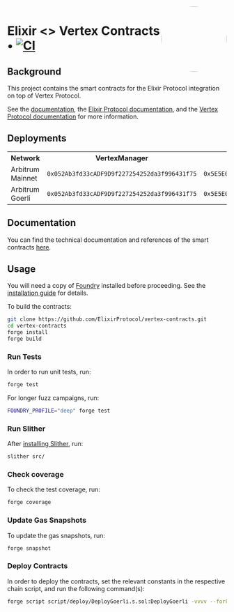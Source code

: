 <img align="right" width="150" height="150" top="100" style="border-radius:99%" src="https://i.imgur.com/H5aZQMA.jpg">

# Elixir <> Vertex Contracts • [![CI](https://github.com/ElixirProtocol/vertex-contracts/actions/workflows/test.yml/badge.svg)](https://github.com/ElixirProtocol/elixir-contracts/actions/workflows/test.yml)

## Background

This project contains the smart contracts for the Elixir Protocol integration on top of Vertex Protocol.

See the [documentation](docs/docs.md), the [Elixir Protocol documentation](https://docs.elixir.finance/), and the [Vertex Protocol documentation](https://vertex-protocol.gitbook.io/docs/) for more information.

## Deployments


<table>
<tr>
<th>Network</th>
<th>VertexManager</th>
<th>Router WBTC (ID 1)</th>
<th>Router BTC-PERP (ID 2)</th>
<th>Router WETH (ID 3)</th>
<th>Router ETH-PERP (ID 4)</th>
<th>Router ARB (ID 5)</th>
<th>Router ARB-PERP (ID 6)</th>
<th>Router BNB-PERP (ID 8)</th>
<th>Router XRP-PERP (ID 10)</th>
<th>Router SOL-PERP (ID 12)</th>
<th>Router MATIC-PERP (ID 14)</th>
<th>Router SUI-PERP (ID 16)</th>
<th>Router OP-PERP (ID 18)</th>
<th>Router APT-PERP (ID 20)</th>
<th>Router LTC-PERP (ID 22)</th>
<th>Router BCH-PERP (ID 24)</th>
<th>Router COMP-PERP (ID 26)</th>
<th>Router MKR-PERP (ID 28)</th>
<th>Router MPEPE-PERP (ID 30)</th>
<th>Router USDT (ID 31)</th>
<th>Router DOGE-PERP (ID 34)</th>
<th>Router LINK-PERP (ID 36)</th>
<th>Router DYDX-PERP (ID 38)</th>
<th>Router CRV-PERP (ID 40)</th>
</tr>
<tr>
<td>Arbitrum Mainnet</td>
<td><code>0x052Ab3fd33cADF9D9f227254252da3f996431f75</code></td>
<td><code>0x5E5E03AaE77C667664bA47556528a947af0A4716</code></td>
<td><code>0xA760E3dF6026a462A81EEe0227921D156d94C888</code></td>
<td><code>0x86612c5C2bdAe1e8534778B6C9C5535f635Fd04e</code></td>
<td><code>0x5328277109AdE587C69B90e2D6BDD004A97E1bB9</code></td>
<td><code>0x8294Ea1bdAac220B6b840B6F9d294aDf6cD069aD</code></td>
<td><code>0xE2F852E5877fD6901481c6f5bb2ecD94919ba026</code></td>
<td><code>0xCE30817dB0106b0362f3310ABD43fD0623Be83D7</code></td>
<td><code>0x8e7C90103e86Ba0171c3c37F84cCdB19B93b2C62</code></td>
<td><code>0x2DCa8aB151811D7425446931Cb138072bD815DCD</code></td>
<td><code>0x16e1c7beCdD3bD7171AceD6f0774e076a1a3Ccd6</code></td>
<td><code>0xF967Db12dc3eAA2bFd5958b33D3F4c787cD01394</code></td>
<td><code>0x3DfE28737C7fD444111cA30d521B75f9b0C803E7</code></td>
<td><code>0x3421bb71E71919A2a2809D1Ec3A2DFcFd8eEd890</code></td>
<td><code>0xFfF7a80Fcb3ade0379bd09B50f8dda9adcA3e17d</code></td>
<td><code>0x7805db7765a61Ec70D94A262ca7F46ce2A0Cf85F</code></td>
<td><code>0xA5205f83dE3D66674635Ac9642464ee6b169E5ff</code></td>
<td><code>0xeAc3A369FBe6C44a137ff6Fb5dE771c1891a201E</code></td>
<td><code>0xC61f8e36E763a645BbA417A3d88c1A2DDe62faa0</code></td>
<td><code>0xEe7DFBe0CE3ad8044eB36C38bDb59f56e0f86088</code></td>
<td><code>0x4662Ed14d509791A5a1Fe0376415a2A8438bd53a</code></td>
<td><code>0x5B4F6c8527237038d922a9f9cC7726bE65E7f27a</code></td>
<td><code>0xf06d2fd349Fc5B4BEA2F4Ac2997A8F21C1b5d025</code></td>
<td><code>0xaA19B0EC4a0E97d202B04713Ac76853Abd3dd2dA</code></td>
</tr>
<tr>
<td>Arbitrum Goerli</td>
<td><code>0x052Ab3fd33cADF9D9f227254252da3f996431f75</code></td>
<td><code>0x5E5E03AaE77C667664bA47556528a947af0A4716</code></td>
<td><code>0xA760E3dF6026a462A81EEe0227921D156d94C888</code></td>
<td><code>0x86612c5C2bdAe1e8534778B6C9C5535f635Fd04e</code></td>
<td><code>0x5328277109AdE587C69B90e2D6BDD004A97E1bB9</code></td>
<td><code>0x8294Ea1bdAac220B6b840B6F9d294aDf6cD069aD</code></td>
<td><code>0xE2F852E5877fD6901481c6f5bb2ecD94919ba026</code></td>
<td><code>0xCE30817dB0106b0362f3310ABD43fD0623Be83D7</code></td>
<td><code>0x8e7C90103e86Ba0171c3c37F84cCdB19B93b2C62</code></td>
<td><code>0x2DCa8aB151811D7425446931Cb138072bD815DCD</code></td>
<td><code>0x16e1c7beCdD3bD7171AceD6f0774e076a1a3Ccd6</code></td>
<td><code>0xF967Db12dc3eAA2bFd5958b33D3F4c787cD01394</code></td>
<td><code>0x3DfE28737C7fD444111cA30d521B75f9b0C803E7</code></td>
<td><code>0x3421bb71E71919A2a2809D1Ec3A2DFcFd8eEd890</code></td>
<td><code>0xFfF7a80Fcb3ade0379bd09B50f8dda9adcA3e17d</code></td>
<td><code>0x7805db7765a61Ec70D94A262ca7F46ce2A0Cf85F</code></td>
<td><code>0xA5205f83dE3D66674635Ac9642464ee6b169E5ff</code></td>
<td><code>0xeAc3A369FBe6C44a137ff6Fb5dE771c1891a201E</code></td>
<td><code>0xC61f8e36E763a645BbA417A3d88c1A2DDe62faa0</code></td>
<td><code>0xEe7DFBe0CE3ad8044eB36C38bDb59f56e0f86088</code></td>
<td><code>0x4662Ed14d509791A5a1Fe0376415a2A8438bd53a</code></td>
<td><code>0x5B4F6c8527237038d922a9f9cC7726bE65E7f27a</code></td>
<td><code>0xf06d2fd349Fc5B4BEA2F4Ac2997A8F21C1b5d025</code></td>
<td><code>0xaA19B0EC4a0E97d202B04713Ac76853Abd3dd2dA</code></td>
</tr>
</table>

## Documentation

You can find the technical documentation and references of the smart contracts [here](docs/docs.md). 

## Usage

You will need a copy of [Foundry](https://github.com/foundry-rs/foundry) installed before proceeding. See the [installation guide](https://github.com/foundry-rs/foundry#installation) for details.

To build the contracts:

```sh
git clone https://github.com/ElixirProtocol/vertex-contracts.git
cd vertex-contracts
forge install
forge build
```

### Run Tests

In order to run unit tests, run:

```sh
forge test
```

For longer fuzz campaigns, run:

```sh
FOUNDRY_PROFILE="deep" forge test
```

### Run Slither

After [installing Slither](https://github.com/crytic/slither#how-to-install), run:

```sh
slither src/
```

### Check coverage

To check the test coverage, run:

```sh
forge coverage
```

### Update Gas Snapshots

To update the gas snapshots, run:

```sh
forge snapshot
```

### Deploy Contracts

In order to deploy the contracts, set the relevant constants in the respective chain script, and run the following command(s):

```sh
forge script script/deploy/DeployGoerli.s.sol:DeployGoerli -vvvv --fork-url RPC --broadcast --slow
```
